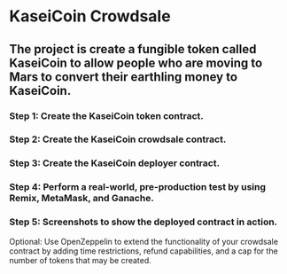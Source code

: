 # KaseiCoin Crowdsale

## The project is create a fungible token called KaseiCoin to allow people who are moving to Mars to convert their earthling money to KaseiCoin.

### Step 1: Create the KaseiCoin token contract.



### Step 2: Create the KaseiCoin crowdsale contract.



### Step 3: Create the KaseiCoin deployer contract.



### Step 4: Perform a real-world, pre-production test by using Remix, MetaMask, and Ganache.




### Step 5: Screenshots to show the deployed contract in action.




Optional: Use OpenZeppelin to extend the functionality of your crowdsale contract by adding time restrictions, refund capabilities, and a cap for the number of tokens that may be created.

